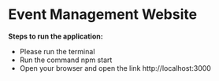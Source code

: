 # Event Management Website

**Steps to run the application:**
- Please run the terminal
- Run the command npm start
- Open your browser and open the link http://localhost:3000
